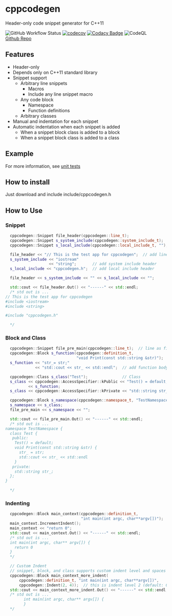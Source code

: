 
# cppcodegen

Header-only code snippet generator for C++11

![GitHub Workflow Status](https://img.shields.io/github/workflow/status/Torimune29/cppcodegen/CI)
[![codecov](https://codecov.io/gh/Torimune29/cppcodegen/branch/main/graph/badge.svg)](https://codecov.io/gh/Torimune29/cppcodegen)
[![Codacy Badge](https://app.codacy.com/project/badge/Grade/4ab150dd86c44db9ba17df846aa309a3)](https://www.codacy.com/gh/Torimune29/cppcodegen/dashboard?utm_source=github.com&amp;utm_medium=referral&amp;utm_content=Torimune29/cppcodegen&amp;utm_campaign=Badge_Grade)
![CodeQL](https://github.com/Torimune29/cppcodegen/workflows/CodeQL/badge.svg)
<br>[Github Repo](https://github.com/Torimune29/cppcodegen)

## Features

- Header-only
- Depends only on C++11 standard library
- Snippet support
  - Arbitrary line snippets
    - Macros
    - Include any line snippet macro
  - Any code block
    - Namespace
    - Function definitions
  - Arbitrary classes
- Manual and indentation for each snippet
- Automatic indentation when each snippet is added
  - When a snippet block class is added to a block
  - When a snippet block class is added to a class

## Example

For more information, see [unit tests](https://github.com/Torimune29/cppcodegen/blob/main/tests/unit_tests_cppcodegen.cpp)

## How to install

Just download and include include/cppcodegen.h

## How to Use

### Snippet

```cpp
  cppcodegen::Snippet file_header(cppcodegen::line_t);                   // line as file header
  cppcodegen::Snippet s_system_include(cppcodegen::system_include_t);    // system include directive
  cppcodegen::Snippet s_local_include(cppcodegen::local_include_t, "");  // local include directive

  file_header << "// This is the test app for cppcodegen";  // add line
  s_system_include << "iostream"
                   << "string";       // add system include header
  s_local_include << "cppcodegen.h";  // add local include header

  file_header << s_system_include << "" << s_local_include << "";

  std::cout << file_header.Out() << "------" << std::endl;
  /* std out is ...
// This is the test app for cppcodegen
#include <iostream>
#include <string>

#include "cppcodegen.h"

  */
 ```

### Block and Class

```cpp
  cppcodegen::Snippet file_pre_main(cppcodegen::line_t);  // line as file pre main
  cppcodegen::Block s_function(cppcodegen::definition_t,
                               "void Print(const std::string &str)");  // block as function declaration/definition
  s_function << "str_= str;"
             << "std::cout << str_ << std::endl";  // add function body

  cppcodegen::Class s_class("Test");               // Class
  s_class << cppcodegen::AccessSpecifier::kPublic << "Test() = default;"
          << s_function;                                                    // add public member function and snippet
  s_class << cppcodegen::AccessSpecifier::kPrivate << "std::string str_;";  // add private member

  cppcodegen::Block s_namespace(cppcodegen::namespace_t, "TestNamespace");  // block as namespace
  s_namespace << s_class;                                                   // add class into namespace
  file_pre_main << s_namespace << "";

  std::cout << file_pre_main.Out() << "------" << std::endl;
  /* std out is ...
namespace TestNamespace {
  class Test {
   public:
    Test() = default;
    void Print(const std::string &str) {
      str_ = str;
      std::cout << str_ << std::endl
    }
   private:
    std::string str_;
  };
}

  */

```

### Indenting

```cpp
  cppcodegen::Block main_context(cppcodegen::definition_t,
                                 "int main(int argc, char**argv[])");  // main context codeblock
  main_context.IncrementIndent();                                       // add indent
  main_context << "return 0";
  std::cout << main_context.Out() << "------" << std::endl;
  /* std out is ...
  int main(int argc, char** argv[]) {
    return 0
  }
  */

  // Custom Indent
  // snippet, block, and class supports custom indent level and spaces
  cppcodegen::Block main_context_more_indent(
      cppcodegen::definition_t, "int main(int argc, char**argv[])",
      cppcodegen::Indent(2, 4));  // this is indent level 2 (default: 0), indent 4 spaces (default: 2)
  std::cout << main_context_more_indent.Out() << "------" << std::endl;
  /* std out is ...
        int main(int argc, char** argv[]) {
        }
  */
```
